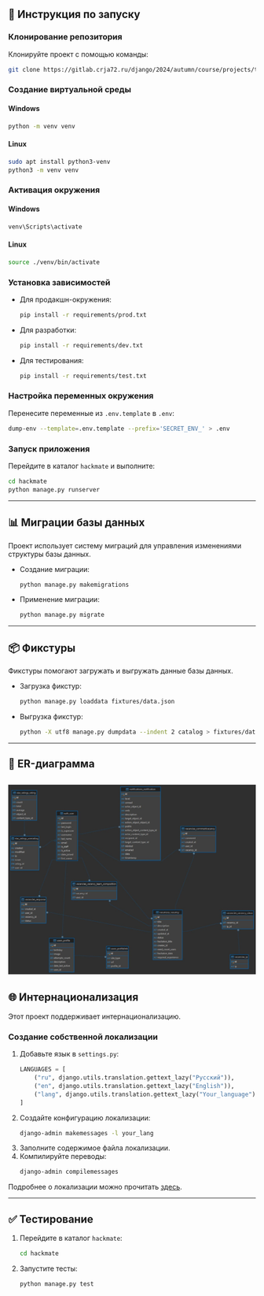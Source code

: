 

## 🚀 Инструкция по запуску

### Клонирование репозитория
Клонируйте проект с помощью команды:
```bash
git clone https://gitlab.crja72.ru/django/2024/autumn/course/projects/team-5.git
```

### Создание виртуальной среды
#### Windows
```cmd
python -m venv venv
```
#### Linux
```bash
sudo apt install python3-venv
python3 -m venv venv
```

### Активация окружения
#### Windows
```cmd
venv\Scripts\activate
```
#### Linux
```bash
source ./venv/bin/activate
```

### Установка зависимостей
- Для продакшн-окружения:
  ```bash
  pip install -r requirements/prod.txt
  ```
- Для разработки:
  ```bash
  pip install -r requirements/dev.txt
  ```
- Для тестирования:
  ```bash
  pip install -r requirements/test.txt
  ```

### Настройка переменных окружения
Перенесите переменные из `.env.template` в `.env`:
```bash
dump-env --template=.env.template --prefix='SECRET_ENV_' > .env
```

### Запуск приложения
Перейдите в каталог `hackmate` и выполните:
```bash
cd hackmate
python manage.py runserver
```

---

## 📊 Миграции базы данных
Проект использует систему миграций для управления изменениями структуры базы данных.

- Создание миграции:
  ```bash
  python manage.py makemigrations
  ```
- Применение миграции:
  ```bash
  python manage.py migrate
  ```

---

## 📦 Фикстуры
Фикстуры помогают загружать и выгружать данные базы данных.

- Загрузка фикстур:
  ```bash
  python manage.py loaddata fixtures/data.json
  ```
- Выгрузка фикстур:
  ```bash
  python -X utf8 manage.py dumpdata --indent 2 catalog > fixtures/data.json
  ```

---

## 📐 ER-диаграмма
![ER-диаграмма](../ER.jpg)
---

## 🌐 Интернационализация
Этот проект поддерживает интернационализацию.

### Создание собственной локализации
1. Добавьте язык в `settings.py`:
   ```python
   LANGUAGES = [
       ("ru", django.utils.translation.gettext_lazy("Русский")),
       ("en", django.utils.translation.gettext_lazy("English")),
       ("lang", django.utils.translation.gettext_lazy("Your_language")),
   ]
   ```
2. Создайте конфигурацию локализации:
   ```bash
   django-admin makemessages -l your_lang
   ```
3. Заполните содержимое файла локализации.
4. Компилируйте переводы:
   ```bash
   django-admin compilemessages
   ```

Подробнее о локализации можно прочитать [здесь](https://habr.com/ru/companies/ruvds/articles/498452/).

---
## ✅ Тестирование
1. Перейдите в каталог `hackmate`:
   ```bash
   cd hackmate
   ```
2. Запустите тесты:
   ```bash
   python manage.py test
   ```
